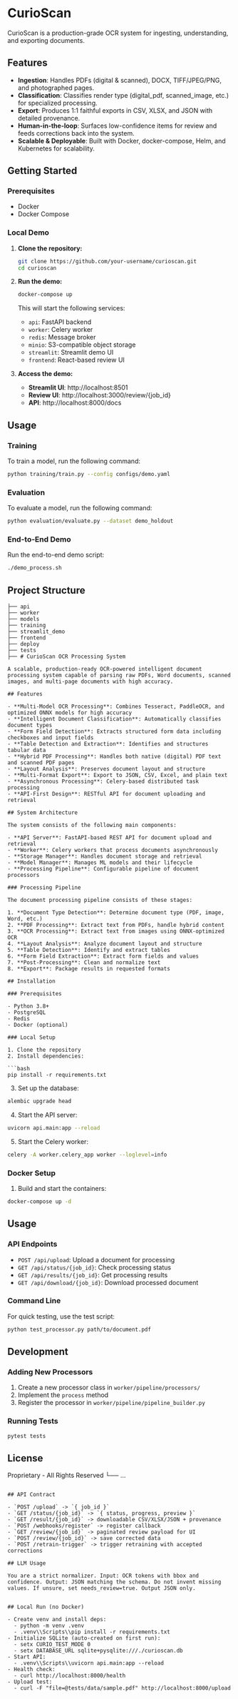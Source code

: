 # CurioScan

CurioScan is a production-grade OCR system for ingesting, understanding, and exporting documents.

## Features

- **Ingestion**: Handles PDFs (digital & scanned), DOCX, TIFF/JPEG/PNG, and photographed pages.
- **Classification**: Classifies render type (digital_pdf, scanned_image, etc.) for specialized processing.
- **Export**: Produces 1:1 faithful exports in CSV, XLSX, and JSON with detailed provenance.
- **Human-in-the-loop**: Surfaces low-confidence items for review and feeds corrections back into the system.
- **Scalable & Deployable**: Built with Docker, docker-compose, Helm, and Kubernetes for scalability.

## Getting Started

### Prerequisites

- Docker
- Docker Compose

### Local Demo

1.  **Clone the repository:**

    ```bash
    git clone https://github.com/your-username/curioscan.git
    cd curioscan
    ```

2.  **Run the demo:**

    ```bash
    docker-compose up
    ```

    This will start the following services:

    -   `api`: FastAPI backend
    -   `worker`: Celery worker
    -   `redis`: Message broker
    -   `minio`: S3-compatible object storage
    -   `streamlit`: Streamlit demo UI
    -   `frontend`: React-based review UI

3.  **Access the demo:**

    -   **Streamlit UI**: http://localhost:8501
    -   **Review UI**: http://localhost:3000/review/{job_id}
    -   **API**: http://localhost:8000/docs

## Usage

### Training

To train a model, run the following command:

```bash
python training/train.py --config configs/demo.yaml
```

### Evaluation

To evaluate a model, run the following command:

```bash
python evaluation/evaluate.py --dataset demo_holdout
```

### End-to-End Demo

Run the end-to-end demo script:

```bash
./demo_process.sh
```

## Project Structure

```
├── api
├── worker
├── models
├── training
├── streamlit_demo
├── frontend
├── deploy
├── tests
├── # CurioScan OCR Processing System

A scalable, production-ready OCR-powered intelligent document processing system capable of parsing raw PDFs, Word documents, scanned images, and multi-page documents with high accuracy.

## Features

- **Multi-Model OCR Processing**: Combines Tesseract, PaddleOCR, and optimized ONNX models for high accuracy
- **Intelligent Document Classification**: Automatically classifies document types
- **Form Field Detection**: Extracts structured form data including checkboxes and input fields
- **Table Detection and Extraction**: Identifies and structures tabular data
- **Hybrid PDF Processing**: Handles both native (digital) PDF text and scanned PDF pages
- **Layout Analysis**: Preserves document layout and structure
- **Multi-Format Export**: Export to JSON, CSV, Excel, and plain text
- **Asynchronous Processing**: Celery-based distributed task processing
- **API-First Design**: RESTful API for document uploading and retrieval

## System Architecture

The system consists of the following main components:

- **API Server**: FastAPI-based REST API for document upload and retrieval
- **Worker**: Celery workers that process documents asynchronously
- **Storage Manager**: Handles document storage and retrieval
- **Model Manager**: Manages ML models and their lifecycle
- **Processing Pipeline**: Configurable pipeline of document processors

### Processing Pipeline

The document processing pipeline consists of these stages:

1. **Document Type Detection**: Determine document type (PDF, image, Word, etc.)
2. **PDF Processing**: Extract text from PDFs, handle hybrid content
3. **OCR Processing**: Extract text from images using ONNX-optimized OCR
4. **Layout Analysis**: Analyze document layout and structure
5. **Table Detection**: Identify and extract tables
6. **Form Field Extraction**: Extract form fields and values
7. **Post-Processing**: Clean and normalize text
8. **Export**: Package results in requested formats

## Installation

### Prerequisites

- Python 3.8+
- PostgreSQL
- Redis
- Docker (optional)

### Local Setup

1. Clone the repository
2. Install dependencies:

```bash
pip install -r requirements.txt
```

3. Set up the database:

```bash
alembic upgrade head
```

4. Start the API server:

```bash
uvicorn api.main:app --reload
```

5. Start the Celery worker:

```bash
celery -A worker.celery_app worker --loglevel=info
```

### Docker Setup

1. Build and start the containers:

```bash
docker-compose up -d
```

## Usage

### API Endpoints

- `POST /api/upload`: Upload a document for processing
- `GET /api/status/{job_id}`: Check processing status
- `GET /api/results/{job_id}`: Get processing results
- `GET /api/download/{job_id}`: Download processed document

### Command Line

For quick testing, use the test script:

```bash
python test_processor.py path/to/document.pdf
```

## Development

### Adding New Processors

1. Create a new processor class in `worker/pipeline/processors/`
2. Implement the `process` method
3. Register the processor in `worker/pipeline/pipeline_builder.py`

### Running Tests

```bash
pytest tests
```

## License

Proprietary - All Rights Reserved
└── ...
```

## API Contract

- `POST /upload` -> `{ job_id }`
- `GET /status/{job_id}` -> `{ status, progress, preview }`
- `GET /result/{job_id}` -> downloadable CSV/XLSX/JSON + provenance
- `POST /webhooks/register` -> register callback
- `GET /review/{job_id}` -> paginated review payload for UI
- `POST /review/{job_id}` -> save corrected data
- `POST /retrain-trigger` -> trigger retraining with accepted corrections

## LLM Usage

You are a strict normalizer. Input: OCR tokens with bbox and confidence. Output: JSON matching the schema. Do not invent missing values. If unsure, set needs_review=true. Output JSON only.


## Local Run (no Docker)

- Create venv and install deps:
  - python -m venv .venv
  - .venv\\Scripts\\pip install -r requirements.txt
- Initialize SQLite (auto-created on first run):
  - setx CURIO_TEST_MODE 0
  - setx DATABASE_URL sqlite+pysqlite:///./curioscan.db
- Start API:
  - .venv\\Scripts\\uvicorn api.main:app --reload
- Health check:
  - curl http://localhost:8000/health
- Upload test:
  - curl -F "file=@tests/data/sample.pdf" http://localhost:8000/upload
